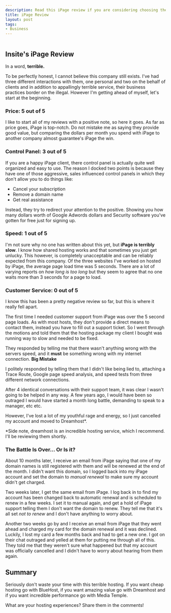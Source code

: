 ```yaml
--- 
description: Read this iPage review if you are considering choosing them to be your web hosting company. Full iPage review and website hosting suggestions
title: iPage Review
layout: post
tags: 
- Business
---
```

<div class="img-wrap"><a href="http://www.insitedesignlab.com/ipage-review/ipage/" rel="attachment wp-att-1295"><img class="aligncenter size-full wp-image-1295" title="ipage" src="{{ site.url }}/images/ipage.jpg" alt="" /></a></div>

## Insite's iPage Review
In a word, **terrible.**

To be perfectly honest, I cannot believe this company still exists. I've had three different interactions with them, one personal and two on the behalf of clients and in addition to appallingly terrible service, their business practices border on the illegal. However I'm getting ahead of myself, let's start at the beginning.

### **Price: 5 out of 5**

I like to start all of my reviews with a positive note, so here it goes. As far as price goes, iPage is top-notch. Do not mistake me as saying they provide good value, but comparing the dollars per month you spend with iPage to another company almost guarantee's iPage the win.
### **Control Panel: 3 out of 5**
If you are a happy iPage client, there control panel is actually quite well organized and easy to use. The reason I docked two points is because they have one of those aggressive, sales influenced control panels in which they don't allow you to do things like:

+ Cancel your subscription
+ Remove a domain name
+ Get real assistance

Instead, they try to redirect your attention to the positive. Showing you how many dollars worth of Google Adwords dollars and Security software you've gotten for free just for signing up.

### **Speed: 1 out of 5**

I'm not sure why no one has written about this yet, but **iPage is terribly slow**. I know how shared hosting works and that sometimes you just get unlucky. This however, is completely unacceptable and can be reliably expected from this company. Of the three websites I've worked on hosted by iPage, the average page load time was 5 seconds. There are a lot of varying reports on *how long is too long* but they seem to agree that no one waits more than 3 seconds for a page to load.

### **Customer Service: 0 out of 5**

I know this has been a pretty negative review so far, but this is where it really fell apart.

The first time I needed customer support from iPage was over the 5 second page loads. As with most hosts, they don't provide a direct means to contact them, instead you have to fill out a support ticket. So I went through the motions and told them that the hosting package my client I bought was running way to slow and needed to be fixed.

They responded by telling me that there wasn't anything wrong with the servers speed, and it **must** be something wrong with my internet connection. **Big Mistake**

I politely responded by telling them that I didn't like being lied to, attaching a Trace Route, Google page speed analysis, and speed tests from three different network connections.

After 4 identical conversations with their support team, it was clear I wasn't going to be helped in any way. A few years ago, I would have been so outraged I would have started a month long battle, demanding to speak to a manager, etc etc.

However, I've lost a lot of my youthful rage and energy, so I just cancelled my account and moved to Dreamhost*.

*Side note, dreamhost is an incredible hosting service, which I recommend. I'll be reviewing them shortly.

### **The Battle Is Over... Or Is it?**

About 10 months later, I receive an email from iPage saying that one of my domain names is still registered with them and will be renewed at the end of the month. I didn't want this domain, so I logged back into my iPage account and set the domain to *manual renewal* to make sure my account didn't get charged.

Two weeks later, I get the same email from iPage. I log back in to find my account has been changed back to automatic renewal and is scheduled to renew in a few weeks. I set it to manual again, and get a hold of iPage support telling them I don't want the domain to renew. They tell me that it's all set *not to renew* and I don't have anything to worry about.

Another two weeks go by and I receive an email from iPage that they went ahead and charged my card for the domain renewal and it was declined. Luckily, I lost my card a few months back and had to get a new one. I got on their chat outraged and yelled at them for putting me through all of this. They told me that they weren't sure what happened but that my account was officially cancelled and I didn't have to worry about hearing from them again.

## **Summary**

Seriously don't waste your time with this terrible hosting. If you want cheap hosting go with BlueHost, if you want amazing value go with Dreamhost and if you want incredible performance go with Media Temple.

What are your hosting experiences? Share them in the comments!